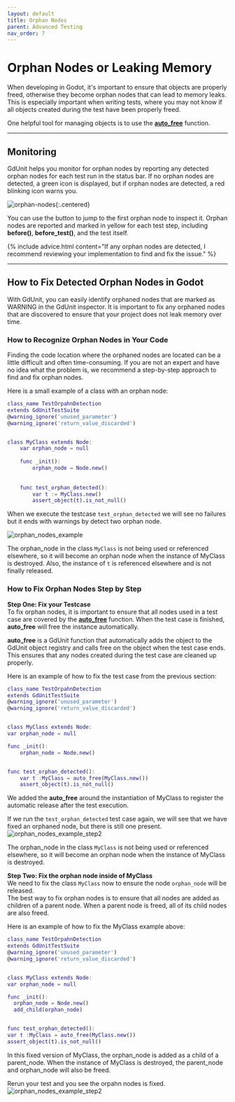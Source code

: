 ```yaml
---
layout: default
title: Orphan Nodes
parent: Advanced Testing
nav_order: 7
---
```


# Orphan Nodes or Leaking Memory

When developing in Godot, it's important to ensure that objects are properly freed, otherwise they become orphan nodes that can lead to memory leaks.
This is especially important when writing tests, where you may not know if all objects created during the test have been properly freed.

One helpful tool for managing objects is to use the [**auto_free**]({{site.baseurl}}/advanced_testing/tools/#auto_free) function.

---

## Monitoring

GdUnit helps you monitor for orphan nodes by reporting any detected orphan nodes for each test run in the status bar.
If no orphan nodes are detected, a green icon is displayed, but if orphan nodes are detected, a red blinking icon warns you.

![orphan-nodes]({{site.baseurl}}/assets/images/monitoring/orphan-nodes.png){:.centered}

You can use the button to jump to the first orphan node to inspect it. Orphan nodes are reported and marked in yellow for each test step,
including **before()**, **before_test()**, and the test itself.

{% include advice.html
content="If any orphan nodes are detected, I recommend reviewing your implementation to find and fix the issue."
%}

---

## How to Fix Detected Orphan Nodes in Godot

With GdUnit, you can easily identify orphaned nodes that are marked as WARNING in the GdUnit inspector.
It is important to fix any orphaned nodes that are discovered to ensure that your project does not leak memory over time.

### How to Recognize Orphan Nodes in Your Code

Finding the code location where the orphaned nodes are located can be a little difficult and often time-consuming.
If you are not an expert and have no idea what the problem is, we recommend a step-by-step approach to find and fix orphan nodes.

Here is a small example of a class with an orphan node:
```gd
class_name TestOrpahnDetection
extends GdUnitTestSuite
@warning_ignore('unused_parameter')
@warning_ignore('return_value_discarded')


class MyClass extends Node:
    var orphan_node = null
    
    func _init():
        orphan_node = Node.new()
    
    
    func test_orphan_detected():
        var t := MyClass.new()
        assert_object(t).is_not_null()
```
When we execute the testcase `test_orphan_detected` we will see no failures but it ends with warnings by detect two orphan node.

![orphan_nodes_example]({{site.baseurl}}/assets/images/monitoring/orphan_nodes_example.png)

The orphan_node in the class `MyClass` is not being used or referenced elsewhere, so it will become an orphan node when the instance of MyClass is destroyed.
Also, the instance of `t` is referenced elsewhere and is not finally released.

### How to Fix Orphan Nodes Step by Step

**Step One: Fix your Testcase**<br>
To fix orphan nodes, it is important to ensure that all nodes used in a test case are covered by the
[**auto_free**]({{site.baseurl}}/advanced_testing/tools/#auto_free) function. When the test case is finished, **auto_free** will free the instance automatically.

**auto_free** is a GdUnit function that automatically adds the object to the GdUnit object registry and calls free on the object when the test case ends.
This ensures that any nodes created during the test case are cleaned up properly.

Here is an example of how to fix the test case from the previous section:
```gd
class_name TestOrpahnDetection
extends GdUnitTestSuite
@warning_ignore('unused_parameter')
@warning_ignore('return_value_discarded')


class MyClass extends Node:
var orphan_node = null

func _init():
    orphan_node = Node.new()


func test_orphan_detected():
    var t :MyClass = auto_free(MyClass.new())
    assert_object(t).is_not_null()
```
We added the **auto_free** around the instantiation of MyClass to register the automatic release after the test execution.

If we run the `test_orphan_detected` test case again, we will see that we have fixed an orphaned node, but there is still one present.
![orphan_nodes_example_step2]({{site.baseurl}}/assets/images/monitoring/orphan_nodes_example_step2.png)

The orphan_node in the class `MyClass` is not being used or referenced elsewhere, so it will become an orphan node when the instance of MyClass is destroyed.

**Step Two: Fix the orphan node inside of MyClass**<br>
We need to fix the class `MyClass` now to ensure the node `orphan_node` will be released.<br>
The best way to fix orphan nodes is to ensure that all nodes are added as children of a parent node. When a parent node is freed,
all of its child nodes are also freed.

Here is an example of how to fix the MyClass example above:
```gd
class_name TestOrpahnDetection
extends GdUnitTestSuite
@warning_ignore('unused_parameter')
@warning_ignore('return_value_discarded')


class MyClass extends Node:
var orphan_node = null

func _init():
  orphan_node = Node.new()
  add_child(orphan_node)


func test_orphan_detected():
var t :MyClass = auto_free(MyClass.new())
assert_object(t).is_not_null()
```
In this fixed version of MyClass, the orphan_node is added as a child of a parent_node. When the instance of MyClass is destroyed,
the parent_node and orphan_node will also be freed.

Rerun your test and you see the orpahn nodes is fixed.
![orphan_nodes_example_step2]({{site.baseurl}}/assets/images/monitoring/orphan_nodes_example_step2.png)
